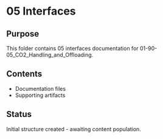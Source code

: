 # 05 Interfaces

## Purpose
This folder contains 05 interfaces documentation for 01-90-05_CO2_Handling_and_Offloading.

## Contents
- Documentation files
- Supporting artifacts

## Status
Initial structure created - awaiting content population.
